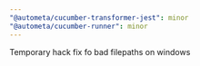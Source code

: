 ```yaml
---
"@autometa/cucumber-transformer-jest": minor
"@autometa/cucumber-runner": minor
---
```


Temporary hack fix fo bad filepaths on windows
